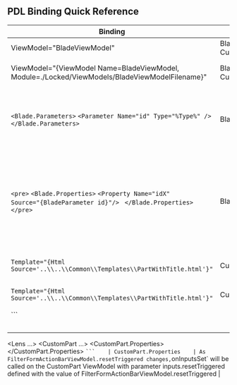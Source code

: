 
## PDL Binding Quick Reference


| Binding | Applies To  | Notes | 
| ------- | ----------  | ----- |
| ViewModel="BladeViewModel" | Blade, CustomPart | Binds to filename BladeViewModel.ts and class name BladeViewModel. | 
| ViewModel="{ViewModel Name=BladeViewModel, Module=./Locked/ViewModels/BladeViewModelFilename}" | Blade, CustomPart    | Binds to BladeViewModel defined within BladeViewModelFilename.ts located at path ./Locked/ViewModels/ |
| `<Blade.Parameters>` `<Parameter Name="id" Type="%Type%" />` `</Blade.Parameters>` |  Blade.Parameters    | Blade.Parameters is used to define a collection of Parameter elements that define the parameters the blade is required to receive from the caller. %Type% may be any of the following values {Key, NewEditScope, Output, Supplemental} | <a href="portalfx-blades-parameters.md"> - more detail</a>|
|    `<pre>`  `<Blade.Properties>`  `<Property Name="idX"                Source="{BladeParameter id}"/> ` `</Blade.Properties>`    `</pre>` |  Blade.Properties    | Blade parameters defined within `Blade.Parameters` can be sent to the blade `ViewModel` by using  a `Blade.Property` collection of `Property` elements that are bound to a Source BladeParameter.  In this example the blade `ViewModel` `onInputsSet` method `inputs` parameter will have a property `inputs.idX` that contains the value of the supplied `BladeParameter` with name id <a href="portalfx-blades-properties.md">- more detail |
   | `Template="{Html Source='..\\..\\Common\\Templates\\PartWithTitle.html'}"`    | CustomPart    | Defines a html template for CustomPart located at relative path .\\..\\Common\\Templates\\PartWithTitle.html |
   | `Template="{Html Source='..\\..\\Common\\Templates\\PartWithTitle.html'}"` | CustomPart    | Defines a html template for CustomPart located at relative path .\\..\\Common\\Templates\\PartWithTitle.html |
  |   ```  <pre>
<Lens ...>
  <CustomPart ...>
    <CustomPart.Properties>
       <Property Name="resetTriggered" 
 	Source="{ActionBarProperty resetTriggered}" />
    </CustomPart.Properties>
  </CustomPart>
</Lens>
<ActionBar Name="FilterFormActionBar"
       ActionBarKind="Generic"
       ViewModel="FilterFormActionBarViewModel">
</ActionBar>`
```    | CustomPart.Properties    | As FilterFormActionBarViewModel.resetTriggered changes, `onInputsSet` will be called on the CustomPart ViewModel with parameter inputs.resetTriggered defined with the value of FilterFormActionBarViewModel.resetTriggered |


